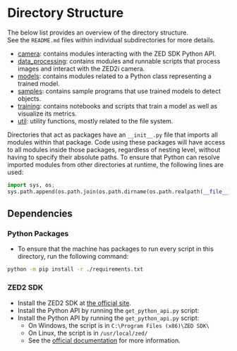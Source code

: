 # Directory Structure
The below list provides an overview of the directory structure.\
See the `README.md` files within individual subdirectories for more details.
* [camera](camera/README.md): contains modules interacting with the ZED SDK Python API.
* [data_processing](data_processing/README.md): contains modules and runnable scripts that process images and interact with the ZED2i camera.
* [models](models/python/README.md): contains modules related to a Python class representing a trained model.
* [samples](samples/python/README.md): contains sample programs that use trained models to detect objects.
* [training](training/README.md): contains notebooks and scripts that train a model as well as visualize its metrics.
* [util](util/README.md): utility functions, mostly related to the file system.

Directories that act as packages have an `__init__.py` file that imports all modules within that package.
Code using these packages will have access to all modules inside those packages, regardless of nesting level, without having to specify their absolute paths.
To ensure that Python can resolve imported modules from other directories at runtime, the following lines are used:
```py
import sys, os;
sys.path.append(os.path.join(os.path.dirname(os.path.realpath(__file__)), "relative/path/to/root/directory"))
```

## Dependencies
### Python Packages
* To ensure that the machine has packages to run every script in this directory, run the following command:
```bash
python -m pip install -r ./requirements.txt
```

### ZED2 SDK
* Install the ZED2 SDK at [the official site](https://www.stereolabs.com/developers/release/).
* Install the Python API by running the `get_python_api.py` script:
* Install the Python API by running the `get_python_api.py` script:
	* On Windows, the script is in `C:\Program Files (x86)\ZED SDK\`
	* On Linux, the script is in `/usr/local/zed/`
	* See the [official documentation](https://www.stereolabs.com/docs/app-development/python/install/#installing-the-python-api) for more information.
